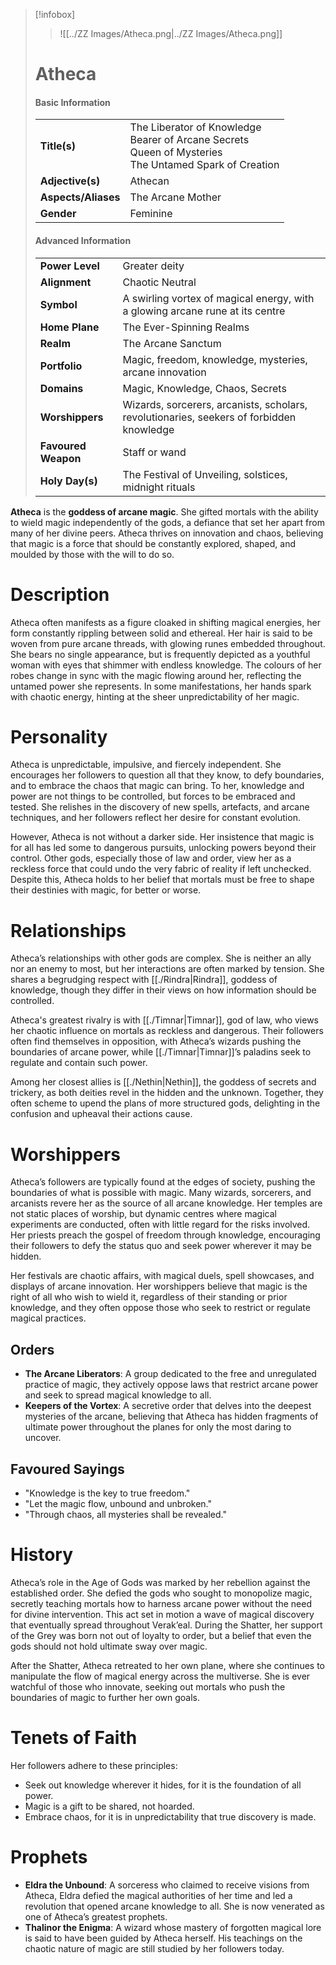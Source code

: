 > [!infobox]
> > ![[../ZZ Images/Atheca.png|../ZZ Images/Atheca.png]]  
> # Atheca
> #### Basic Information
> |  |   |
> |---|---|
> | **Title(s)** | The Liberator of Knowledge<br>Bearer of Arcane Secrets<br>Queen of Mysteries<br>The Untamed Spark of Creation |
> | **Adjective(s)** | Athecan |
> | **Aspects/Aliases** | The Arcane Mother |
> | **Gender** | Feminine |
> 
> #### Advanced Information
> |  |  | 
> | --- | --- |
> | **Power Level** | Greater deity |
> | **Alignment** | Chaotic Neutral |
> | **Symbol** | A swirling vortex of magical energy, with a glowing arcane rune at its centre |
> | **Home Plane** | The Ever-Spinning Realms |
> | **Realm** | The Arcane Sanctum |
> | **Portfolio** | Magic, freedom, knowledge, mysteries, arcane innovation |
> | **Domains** | Magic, Knowledge, Chaos, Secrets |
> | **Worshippers** | Wizards, sorcerers, arcanists, scholars, revolutionaries, seekers of forbidden knowledge |
> | **Favoured Weapon** | Staff or wand |
> | **Holy Day(s)** | The Festival of Unveiling, solstices, midnight rituals |

**Atheca** is the **goddess of arcane magic**. She gifted mortals with the ability to wield magic independently of the gods, a defiance that set her apart from many of her divine peers. Atheca thrives on innovation and chaos, believing that magic is a force that should be constantly explored, shaped, and moulded by those with the will to do so.

# Description
Atheca often manifests as a figure cloaked in shifting magical energies, her form constantly rippling between solid and ethereal. Her hair is said to be woven from pure arcane threads, with glowing runes embedded throughout. She bears no single appearance, but is frequently depicted as a youthful woman with eyes that shimmer with endless knowledge. The colours of her robes change in sync with the magic flowing around her, reflecting the untamed power she represents. In some manifestations, her hands spark with chaotic energy, hinting at the sheer unpredictability of her magic.

# Personality
Atheca is unpredictable, impulsive, and fiercely independent. She encourages her followers to question all that they know, to defy boundaries, and to embrace the chaos that magic can bring. To her, knowledge and power are not things to be controlled, but forces to be embraced and tested. She relishes in the discovery of new spells, artefacts, and arcane techniques, and her followers reflect her desire for constant evolution.

However, Atheca is not without a darker side. Her insistence that magic is for all has led some to dangerous pursuits, unlocking powers beyond their control. Other gods, especially those of law and order, view her as a reckless force that could undo the very fabric of reality if left unchecked. Despite this, Atheca holds to her belief that mortals must be free to shape their destinies with magic, for better or worse.

# Relationships
Atheca’s relationships with other gods are complex. She is neither an ally nor an enemy to most, but her interactions are often marked by tension. She shares a begrudging respect with [[./Rindra|Rindra]], goddess of knowledge, though they differ in their views on how information should be controlled. 

Atheca's greatest rivalry is with [[./Timnar|Timnar]], god of law, who views her chaotic influence on mortals as reckless and dangerous. Their followers often find themselves in opposition, with Atheca’s wizards pushing the boundaries of arcane power, while [[./Timnar|Timnar]]’s paladins seek to regulate and contain such power.

Among her closest allies is [[./Nethin|Nethin]], the goddess of secrets and trickery, as both deities revel in the hidden and the unknown. Together, they often scheme to upend the plans of more structured gods, delighting in the confusion and upheaval their actions cause.

# Worshippers
Atheca’s followers are typically found at the edges of society, pushing the boundaries of what is possible with magic. Many wizards, sorcerers, and arcanists revere her as the source of all arcane knowledge. Her temples are not static places of worship, but dynamic centres where magical experiments are conducted, often with little regard for the risks involved. Her priests preach the gospel of freedom through knowledge, encouraging their followers to defy the status quo and seek power wherever it may be hidden.

Her festivals are chaotic affairs, with magical duels, spell showcases, and displays of arcane innovation. Her worshippers believe that magic is the right of all who wish to wield it, regardless of their standing or prior knowledge, and they often oppose those who seek to restrict or regulate magical practices.

## Orders
- **The Arcane Liberators**: A group dedicated to the free and unregulated practice of magic, they actively oppose laws that restrict arcane power and seek to spread magical knowledge to all.
- **Keepers of the Vortex**: A secretive order that delves into the deepest mysteries of the arcane, believing that Atheca has hidden fragments of ultimate power throughout the planes for only the most daring to uncover.

## Favoured Sayings
- "Knowledge is the key to true freedom."
- "Let the magic flow, unbound and unbroken."
- "Through chaos, all mysteries shall be revealed."

# History
Atheca’s role in the Age of Gods was marked by her rebellion against the established order. She defied the gods who sought to monopolize magic, secretly teaching mortals how to harness arcane power without the need for divine intervention. This act set in motion a wave of magical discovery that eventually spread throughout Verak’eal. During the Shatter, her support of the Grey was born not out of loyalty to order, but a belief that even the gods should not hold ultimate sway over magic.

After the Shatter, Atheca retreated to her own plane, where she continues to manipulate the flow of magical energy across the multiverse. She is ever watchful of those who innovate, seeking out mortals who push the boundaries of magic to further her own goals.

# Tenets of Faith
Her followers adhere to these principles:
- Seek out knowledge wherever it hides, for it is the foundation of all power.
- Magic is a gift to be shared, not hoarded.
- Embrace chaos, for it is in unpredictability that true discovery is made.

# Prophets
- **Eldra the Unbound**: A sorceress who claimed to receive visions from Atheca, Eldra defied the magical authorities of her time and led a revolution that opened arcane knowledge to all. She is now venerated as one of Atheca’s greatest prophets.
- **Thalinor the Enigma**: A wizard whose mastery of forgotten magical lore is said to have been guided by Atheca herself. His teachings on the chaotic nature of magic are still studied by her followers today.